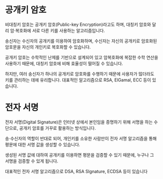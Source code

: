 # 공개키 암호

비대칭키 암호는 공개키 암호(Public-key Encryption)라고도 하며, 대칭키 암호와 달리 암·복호화에 서로 다른 키를 사용하는 알고리즘입니다.

송신자는 수신자의 공개키를 이용하여 암호화하며, 수신자는 자신의 공개키로 암호화된 암호문을 자신의 개인키로 복호화할 수 있습니다. 

공개키 암호는 수학적인 난제를 기반으로 설계되어 있고 암복호화에 복잡한 수학 연산을 사용하기 때문에, 대칭키 암호에 비해 효율성이 떨어질 수 있습니다. 

하지만, 여러 송신자가 하나의 공개키로 암호화를 수행하기 때문에 사용자가 많더라도 키를 관리하는 데에 유리합니다. 대표적인 알고리즘으로 RSA, ElGamal, ECC 등이 있습니다.

# 전자 서명

전자 서명(Digital Signature)은 인터넷 상에서 본인임을 증명하기 위해 서명을 하는 수단으로, 공개키 암호를 거꾸로 활용하는 방식입니다.

송·수신자의 역할이 반대로 되어, 개인키를 소유한 사람만이 전자 서명 알고리즘을 통해 평문에 대한 서명 값을 생성할 수 있습니다.

생성된 서명 값에 대하여 공개키를 이용하면 평문을 검증할 수 있기 때문에, 누구나 그 서명을 검증할 수 있게 됩니다.

대표적인 전자 서명 알고리즘으로 DSA, RSA SIgnature, ECDSA 등이 있습니다